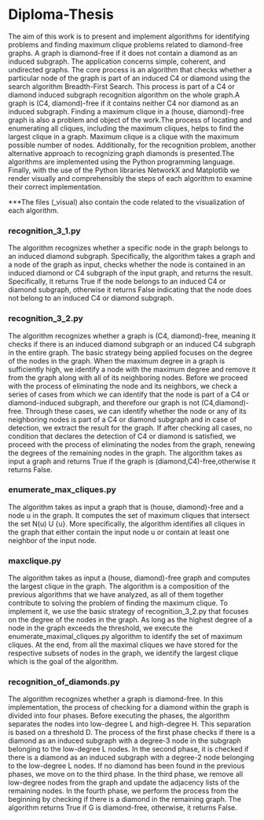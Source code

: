 # Diploma-Thesis

The aim of this work is to present and implement algorithms for identifying problems and finding maximum clique problems related to diamond-free graphs. 
A graph is diamond-free if it does not contain a diamond as an induced subgraph. The application concerns simple, coherent, and undirected graphs. 
The core process is an algorithm that checks whether a particular node of the graph is part of an induced C4 or diamond using the search algorithm Βreadth-First Search. 
This process is part of a C4 or diamond induced subgraph recognition algorithm on the whole graph.A graph is (C4, diamond)-free if it contains neither C4 nor diamond 
as an induced subgraph. Finding a maximum clique in a (house, diamond)-free graph is also a problem and object of the work.The process of locating and enumerating 
all cliques, including the maximum cliques, helps to find the largest clique in a graph. Maximum clique is a clique with the maximum possible number of nodes. 
Additionally, for the recognition problem, another alternative approach to recognizing graph diamonds is presented.The algorithms are implemented using the Python 
programming language. Finally, with the use of the Python libraries NetworkX and Matplotlib we render visually and comprehensibly the steps of each algorithm to examine 
their correct implementation.

***The files (_visual) also contain the code related to the visualization of each algorithm.

### recognition_3_1.py 

The algorithm recognizes whether a specific node in the graph belongs to an induced diamond subgraph. 
Specifically, the algorithm takes a graph and a node of the graph as input, 
checks whether the node is contained in an induced diamond or C4 subgraph of the input graph, and returns the result. 
Specifically, it returns True if the node belongs to an induced C4 or diamond subgraph, 
otherwise it returns False indicating that the node does not belong to an induced C4 or diamond subgraph.


### recognition_3_2.py 

The algorithm recognizes whether a graph is (C4, diamond)-free, meaning it checks if there is an induced diamond subgraph or 
an induced C4 subgraph in the entire graph.
The basic strategy being applied focuses on the degree of the nodes in the graph. When the maximum degree in a graph is sufficiently high, we identify a node with the maximum degree and remove it from the graph along with all of its neighboring nodes. Before we proceed with the process of eliminating the node and its neighbors, we check a series of cases from which we can identify that the node is part of a C4 or diamond-induced subgraph, and therefore our graph is not (C4,diamond)-free. Through these cases, we can identify whether the node or any of its neighboring nodes is part of a C4 or diamond subgraph and in case of detection, we extract the result for the graph. If after checking all cases, no condition that declares the detection of C4 or diamond is satisfied, we proceed with the process of eliminating the nodes from the graph, renewing the degrees of the remaining nodes in the graph.
The algorithm takes as input a graph and returns True if the graph is (diamond,C4)-free,otherwise it returns False.


### enumerate_max_cliques.py

The algorithm takes as input a graph that is (house, diamond)-free and a node u in the graph. 
It computes the set of maximum cliques that intersect the set N(u) U {u}. More specifically, the algorithm identifies all cliques in the graph that either contain the input node u or contain at least one neighbor of the input node.

### maxclique.py

The algorithm takes as input a (house, diamond)-free graph and computes the largest clique in the graph.
The algorithm is a composition of the previous algorithms that we have analyzed, as all of them together contribute to solving the problem of finding the maximum clique.
To implement it, we use the basic strategy of recognition_3_2.py that focuses on the degree of the nodes in the graph.
As long as the highest degree of a node in the graph exceeds the threshold, we execute the enumerate_maximal_cliques.py algorithm to identify the set of maximum cliques.
At the end, from all the maximal cliques we have stored for the respective subsets of nodes in the graph, we identify the largest clique which is the goal of the algorithm.

### recognition_of_diamonds.py

The algorithm recognizes whether a graph is diamond-free. In this implementation, the process of checking for a diamond within the graph is divided into four phases. Before executing the phases, the algorithm separates the nodes into low-degree L and high-degree H. This separation is based on a threshold D.
The process of the first phase checks if there is a diamond as an induced subgraph with a degree-3 node in the subgraph belonging to the low-degree L nodes. In the second phase, it is checked if there is a diamond as an induced subgraph with a degree-2 node belonging to the low-degree L nodes. If no diamond has been found in the previous phases, we move on to the third phase. In the third phase, we remove all low-degree nodes from the graph and update the adjacency lists of the remaining nodes. In the fourth phase, we perform the process from the beginning by checking if there is a diamond in the remaining graph. The algorithm returns True if G is diamond-free, otherwise, it returns False.
